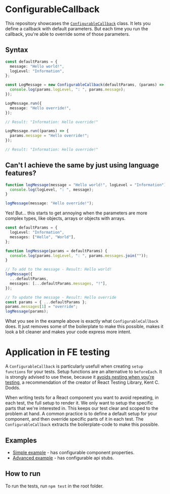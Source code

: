 # ConfigurableCallback

This repository showcases the [`ConfigurableCallback`](./lib/configurable-callback.ts) class. It lets you define a callback with default parameters. But each time you run the callback, you're able to override some of those parameters.

## Syntax

```ts
const defaultParams = {
  message: "Hello world!",
  logLevel: "Information",
};

const LogMessage = new ConfigurableCallback(defaultParams, (params) => {
  console.log(params.logLevel, ": ", params.message);
});
```

```ts
LogMessage.run({
  message: "Hello override!",
});

// Result: "Information: Hello override!"
```

```ts
LogMessage.run((params) => {
  params.message = "Hello override!";
});

// Result: "Information: Hello override!"
```

## Can't I achieve the same by just using language features?

```ts
function logMessage(message = "Hello world!", logLevel = "Information") {
  console.log(logLevel, ": ", message);
}

logMessage(message: "Hello override!");
```

Yes! But... this starts to get annoying when the parameters are more complex types, like objects, arrays or objects with arrays.

```ts
const defaultParams = {
  logLevel: "Information",
  messages: ["Hello", "World"],
};

function logMessage(params = defaultParams) {
  console.log(params.logLevel, ": ", params.messages.join(""));
}

// To add to the message - Result: Hello world!
logMessage({
  ...defaultParams,
  messages: [...defaultParams.messages, "!"],
});

// To update the message - Result: Hello override
const params = { ...defaultParams };
params.messages[1] = "override";
logMessage(params);
```

What you see in the example above is exactly what `ConfigurableCallback` does. It just removes some of the boilerplate to make this possible, makes it look a bit cleaner and makes your code express more intent.

# Application in FE testing

A `ConfigurableCallback` is particularly usefull when creating `setup functions` for your tests. Setup functions are an alternative to `beforeEach`. It is strongly advised to use these, because it [avoids nesting when you're testing](https://kentcdodds.com/blog/avoid-nesting-when-youre-testing), a recommendation of the creator of React Testing Library, Kent C. Dodds.

When writing tests for a React component you want to avoid repeating, in each test, the full setup to render it. We only want to setup the specific parts that we're interested in. This keeps our test clear and scoped to the problem at hand. A common practice is to define a default setup for your component, and then override specific parts of it in each test. The `ConfigurableCallback` extracts the boilerplate-code to make this possible.

## Examples

- [Simple example](./src/1-simple-example/SimpleSUT.test.tsx) - has configurable component properties.
- [Advanced example](./src/2-advanced-example/AdvancedSUT.test.tsx) - has configurable api stubs.

## How to run

To run the tests, run `npm test` in the root folder.
